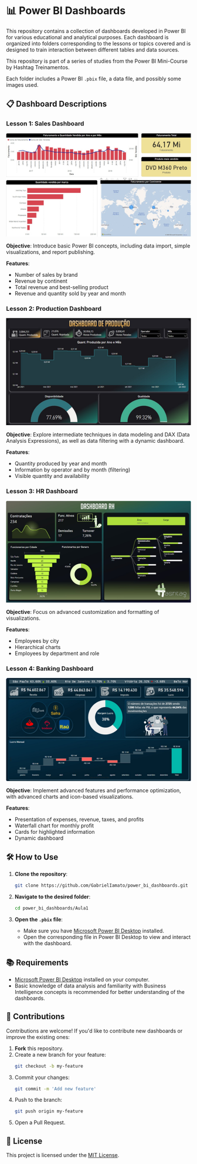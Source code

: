 # 📊 Power BI Dashboards

This repository contains a collection of dashboards developed in Power BI for various educational and analytical purposes. Each dashboard is organized into folders corresponding to the lessons or topics covered and is designed to train interaction between different tables and data sources.

This repository is part of a series of studies from the Power BI Mini-Course by Hashtag Treinamentos.

Each folder includes a Power BI `.pbix` file, a data file, and possibly some images used.

## 📋 Dashboard Descriptions

### Lesson 1: Sales Dashboard
![Sales Dashboard](images_readme/aula1.jpg)

**Objective**: Introduce basic Power BI concepts, including data import, simple visualizations, and report publishing.

**Features**:
- Number of sales by brand  
- Revenue by continent  
- Total revenue and best-selling product  
- Revenue and quantity sold by year and month  

### Lesson 2: Production Dashboard
![Production Dashboard](images_readme/aula2.jpg)

**Objective**: Explore intermediate techniques in data modeling and DAX (Data Analysis Expressions), as well as data filtering with a dynamic dashboard.

**Features**:
- Quantity produced by year and month  
- Information by operator and by month (filtering)  
- Visible quantity and availability  

### Lesson 3: HR Dashboard
![HR Dashboard](images_readme/aula3.jpg)

**Objective**: Focus on advanced customization and formatting of visualizations.

**Features**:
- Employees by city  
- Hierarchical charts  
- Employees by department and role  

### Lesson 4: Banking Dashboard
![Banking Dashboard](images_readme/aula4.jpg)

**Objective**: Implement advanced features and performance optimization, with advanced charts and icon-based visualizations.

**Features**:
- Presentation of expenses, revenue, taxes, and profits  
- Waterfall chart for monthly profit  
- Cards for highlighted information  
- Dynamic dashboard  

## 🛠️ How to Use

1. **Clone the repository**:
   ```bash
   git clone https://github.com/GabrielIamato/power_bi_dashboards.git
   ```

2. **Navigate to the desired folder**:
   ```bash
   cd power_bi_dashboards/Aula1
   ```

3. **Open the `.pbix` file**:
   - Make sure you have [Microsoft Power BI Desktop](https://powerbi.microsoft.com/desktop/) installed.
   - Open the corresponding file in Power BI Desktop to view and interact with the dashboard.

## 📚 Requirements

- [Microsoft Power BI Desktop](https://powerbi.microsoft.com/desktop/) installed on your computer.
- Basic knowledge of data analysis and familiarity with Business Intelligence concepts is recommended for better understanding of the dashboards.

## 🤝 Contributions

Contributions are welcome! If you'd like to contribute new dashboards or improve the existing ones:

1. **Fork** this repository.
2. Create a new branch for your feature:
   ```bash
   git checkout -b my-feature
   ```
3. Commit your changes:
   ```bash
   git commit -m 'Add new feature'
   ```
4. Push to the branch:
   ```bash
   git push origin my-feature
   ```
5. Open a Pull Request.

## 📄 License

This project is licensed under the [MIT License](https://opensource.org/licenses/MIT).

